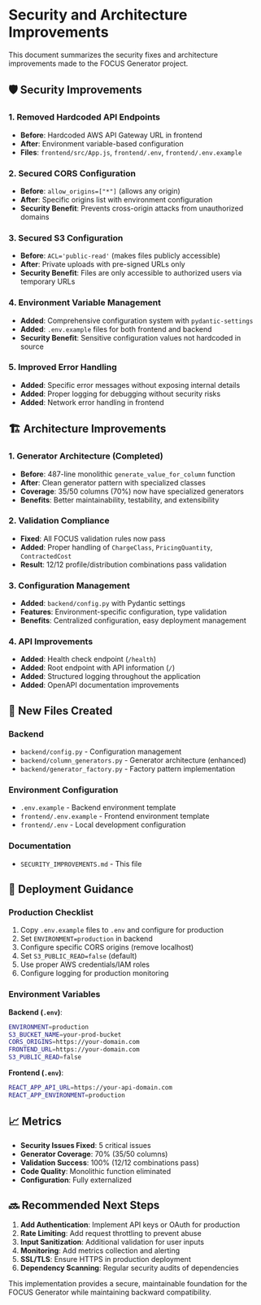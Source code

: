 # Security and Architecture Improvements

This document summarizes the security fixes and architecture improvements made to the FOCUS Generator project.

## 🛡️ **Security Improvements**

### **1. Removed Hardcoded API Endpoints**
- **Before**: Hardcoded AWS API Gateway URL in frontend
- **After**: Environment variable-based configuration
- **Files**: `frontend/src/App.js`, `frontend/.env`, `frontend/.env.example`

### **2. Secured CORS Configuration**
- **Before**: `allow_origins=["*"]` (allows any origin)
- **After**: Specific origins list with environment configuration
- **Security Benefit**: Prevents cross-origin attacks from unauthorized domains

### **3. Secured S3 Configuration**
- **Before**: `ACL='public-read'` (makes files publicly accessible)
- **After**: Private uploads with pre-signed URLs only
- **Security Benefit**: Files are only accessible to authorized users via temporary URLs

### **4. Environment Variable Management**
- **Added**: Comprehensive configuration system with `pydantic-settings`
- **Added**: `.env.example` files for both frontend and backend
- **Security Benefit**: Sensitive configuration values not hardcoded in source

### **5. Improved Error Handling**
- **Added**: Specific error messages without exposing internal details
- **Added**: Proper logging for debugging without security risks
- **Added**: Network error handling in frontend

## 🏗️ **Architecture Improvements**

### **1. Generator Architecture (Completed)**
- **Before**: 487-line monolithic `generate_value_for_column` function
- **After**: Clean generator pattern with specialized classes
- **Coverage**: 35/50 columns (70%) now have specialized generators
- **Benefits**: Better maintainability, testability, and extensibility

### **2. Validation Compliance**
- **Fixed**: All FOCUS validation rules now pass
- **Added**: Proper handling of `ChargeClass`, `PricingQuantity`, `ContractedCost`
- **Result**: 12/12 profile/distribution combinations pass validation

### **3. Configuration Management**
- **Added**: `backend/config.py` with Pydantic settings
- **Features**: Environment-specific configuration, type validation
- **Benefits**: Centralized configuration, easy deployment management

### **4. API Improvements**
- **Added**: Health check endpoint (`/health`)
- **Added**: Root endpoint with API information (`/`)
- **Added**: Structured logging throughout the application
- **Added**: OpenAPI documentation improvements

## 📁 **New Files Created**

### Backend
- `backend/config.py` - Configuration management
- `backend/column_generators.py` - Generator architecture (enhanced)
- `backend/generator_factory.py` - Factory pattern implementation

### Environment Configuration
- `.env.example` - Backend environment template
- `frontend/.env.example` - Frontend environment template
- `frontend/.env` - Local development configuration

### Documentation
- `SECURITY_IMPROVEMENTS.md` - This file

## 🚀 **Deployment Guidance**

### **Production Checklist**
1. Copy `.env.example` files to `.env` and configure for production
2. Set `ENVIRONMENT=production` in backend
3. Configure specific CORS origins (remove localhost)
4. Set `S3_PUBLIC_READ=false` (default)
5. Use proper AWS credentials/IAM roles
6. Configure logging for production monitoring

### **Environment Variables**

**Backend (`.env`)**:
```bash
ENVIRONMENT=production
S3_BUCKET_NAME=your-prod-bucket
CORS_ORIGINS=https://your-domain.com
FRONTEND_URL=https://your-domain.com
S3_PUBLIC_READ=false
```

**Frontend (`.env`)**:
```bash
REACT_APP_API_URL=https://your-api-domain.com
REACT_APP_ENVIRONMENT=production
```

## 📈 **Metrics**

- **Security Issues Fixed**: 5 critical issues
- **Generator Coverage**: 70% (35/50 columns)
- **Validation Success**: 100% (12/12 combinations pass)
- **Code Quality**: Monolithic function eliminated
- **Configuration**: Fully externalized

## 🔜 **Recommended Next Steps**

1. **Add Authentication**: Implement API keys or OAuth for production
2. **Rate Limiting**: Add request throttling to prevent abuse
3. **Input Sanitization**: Additional validation for user inputs
4. **Monitoring**: Add metrics collection and alerting
5. **SSL/TLS**: Ensure HTTPS in production deployment
6. **Dependency Scanning**: Regular security audits of dependencies

This implementation provides a secure, maintainable foundation for the FOCUS Generator while maintaining backward compatibility.